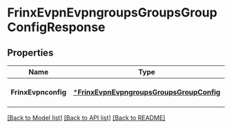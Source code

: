 # FrinxEvpnEvpngroupsGroupsGroupConfigResponse

## Properties
Name | Type | Description | Notes
------------ | ------------- | ------------- | -------------
**FrinxEvpnconfig** | [***FrinxEvpnEvpngroupsGroupsGroupConfig**](frinx.evpn.evpngroups.groups.group.Config.md) |  | [optional] [default to null]

[[Back to Model list]](../README.md#documentation-for-models) [[Back to API list]](../README.md#documentation-for-api-endpoints) [[Back to README]](../README.md)


